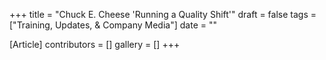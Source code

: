 +++
title = "Chuck E. Cheese 'Running a Quality Shift'"
draft = false
tags = ["Training, Updates, & Company Media"]
date = ""

[Article]
contributors = []
gallery = []
+++